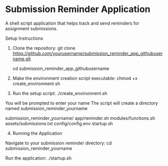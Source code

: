 
# Submission Reminder Application

A shell script application that helps track and send reminders for assignment submissions.

Setup Instructions

1. Clone the repository:
   git clone https://github.com/yourusername/submission_reminder_app_githubusername.git
   
   cd submission_reminder_app_githubusername

3. Make the environment creation script executable:
chmod +x create_environment.sh

4. Run the setup script:
./create_environment.sh

You will be prompted to enter your name
The script will create a directory named submission_reminder_yourname

submission_reminder_yourname/
       app/reminder.sh
       modules/functions.sh
       assets/submissions.txt
       config/config.env
       startup.sh

4. Running the Application

Navigate to your submission reminder directory:
cd submission_reminder_yourname

Run the application:
./startup.sh
